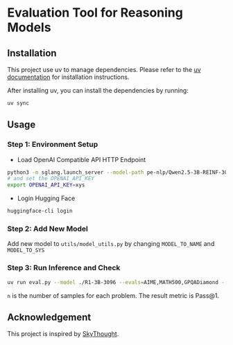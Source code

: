 # Evaluation Tool for Reasoning Models

## Installation

This project use uv to manage dependencies. Please refer to the [uv documentation](https://docs.astral.sh/uv/getting-started/installation/) for installation instructions.

After installing uv, you can install the dependencies by running:
```bash
uv sync
```

## Usage

### Step 1: Environment Setup

- Load OpenAI Compatible API HTTP Endpoint
```bash
python3 -m sglang.launch_server --model-path pe-nlp/Qwen2.5-3B-REINF-3096 --host 0.0.0.0 --port 30000 --tp 2
# and set the OPENAI_API_KEY
export OPENAI_API_KEY=xys
```
- Login Hugging Face
```bash
huggingface-cli login
```

### Step 2: Add New Model

Add new model to `utils/model_utils.py` by changing `MODEL_TO_NAME` and `MODEL_TO_SYS`


### Step 3: Run Inference and Check

```bash
uv run eval.py --model ./R1-3B-3096 --evals=AIME,MATH500,GPQADiamond --base-url http://localhost:30000/v1 --output_file=R1-3B-3096-Reward2.txt  --temperature 0.6 --n 8 --sample-size -1
```

`n` is the number of samples for each problem. The result metric is Pass@1.


## Acknowledgement

This project is inspired by [SkyThought](https://github.com/NovaSky-AI/SkyThought).
